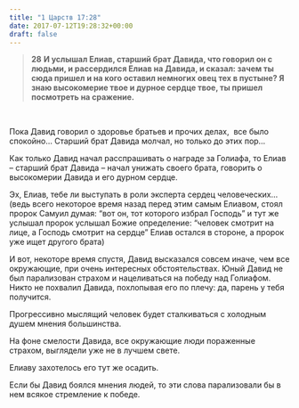 ```yaml
---
title: "1 Царств 17:28"
date: 2017-07-12T19:28:32+00:00
draft: false
---
```


> **28** **И услышал Елиав, старший брат Давида, что говорил он с людьми, и рассердился Елиав на Давида, и сказал: зачем ты сюда пришел и на кого оставил немногих овец тех в пустыне? Я знаю высокомерие твое и дурное сердце твое, ты пришел посмотреть на сражение.**

&nbsp;

Пока Давид говорил о здоровье братьев и прочих делах,  все было спокойно… Старший брат Давида молчал, но только до этих пор&#8230;

Как только Давид начал расспрашивать о награде за Голиафа, то Елиав &#8211; старший брат Давида &#8211; начал унижать своего брата, говорить о высокомерии Давида и его дурном сердце.

Эх, Елиав, тебе ли выступать в роли эксперта сердец человеческих… (ведь всего некоторое время назад перед этим самым Елиавом, стоял пророк Самуил думая: &#8220;вот он, тот которого избрал Господь&#8221; и тут же услышал пророк услышал Божие определение: &#8220;человек смотрит на лице, а Господь смотрит на сердце&#8221; Елиав остался в стороне, а пророк уже ищет другого брата)

И вот, некоторе время спустя, Давид высказался совсем иначе, чем все окружающие, при очень интересных обстоятельствах. Юный Давид не был парализован страхом и нацеливаться на победу над Голиафом. Никто не похвалил Давида, похлопывая его по плечу: да, парень у тебя получится.

Прогрессивно мыслящий человек будет сталкиваться с холодным душем мнения большинства.

На фоне смелости Давида, все окружающие люди пораженные страхом, выглядели уже не в лучшем свете.

Елиаву захотелось его тут же осадить.

Если бы Давид боялся мнения людей, то эти слова парализовали бы в нем всякое стремление к победе.

&nbsp;

&nbsp;